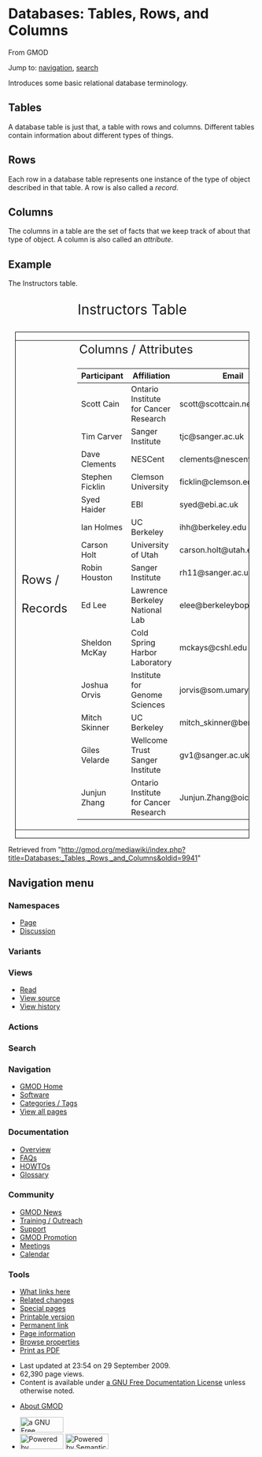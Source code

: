 <div id="mw-page-base" class="noprint">

</div>

<div id="mw-head-base" class="noprint">

</div>

<div id="content" class="mw-body" role="main">

<span id="top"></span>

<div id="mw-js-message" style="display:none;">

</div>



# <span dir="auto">Databases: Tables, Rows, and Columns</span>

<div id="bodyContent">

<div id="siteSub">

From GMOD

</div>

<div id="contentSub">

</div>

<div id="jump-to-nav" class="mw-jump">

Jump to: [navigation](#mw-navigation), [search](#p-search)

</div>

<div id="mw-content-text" class="mw-content-ltr" lang="en" dir="ltr">

Introduces some basic relational database terminology.

## <span id="Tables" class="mw-headline">Tables</span>

A database table is just that, a table with rows and columns. Different
tables contain information about different types of things.

## <span id="Rows" class="mw-headline">Rows</span>

Each row in a database table represents one instance of the type of
object described in that table. A row is also called a *record*.

## <span id="Columns" class="mw-headline">Columns</span>

The columns in a table are the set of facts that we keep track of about
that type of object. A column is also called an *attribute*.

## <span id="Example" class="mw-headline">Example</span>

The Instructors table.

<div style="font-size: 200%; text-align: center">

Instructors Table

</div>

<div style="border-width: 1px; border-color: black; border-style: solid; margin: 1em">

<table data-cellpadding="10" data-cellspacing="0">
<colgroup>
<col style="width: 50%" />
<col style="width: 50%" />
</colgroup>
<tbody>
<tr class="odd">
<td></td>
<td style="font-size: 150%">Columns / Attributes</td>
</tr>
<tr class="even">
<td style="font-size: 150%">Rows /<br />
<br />
Records</td>
<td><table class="wikitable sortable">
<thead>
<tr class="header">
<th>Participant</th>
<th>Affiliation</th>
<th>Email</th>
</tr>
</thead>
<tbody>
<tr class="odd">
<td>Scott Cain</td>
<td>Ontario Institute for Cancer Research</td>
<td>scott@scottcain.net</td>
</tr>
<tr class="even">
<td>Tim Carver</td>
<td>Sanger Institute</td>
<td>tjc@sanger.ac.uk</td>
</tr>
<tr class="odd">
<td>Dave Clements</td>
<td>NESCent</td>
<td>clements@nescent.org</td>
</tr>
<tr class="even">
<td>Stephen Ficklin</td>
<td>Clemson University</td>
<td>ficklin@clemson.edu</td>
</tr>
<tr class="odd">
<td>Syed Haider</td>
<td>EBI</td>
<td>syed@ebi.ac.uk</td>
</tr>
<tr class="even">
<td>Ian Holmes</td>
<td>UC Berkeley</td>
<td>ihh@berkeley.edu</td>
</tr>
<tr class="odd">
<td>Carson Holt</td>
<td>University of Utah</td>
<td>carson.holt@utah.ed</td>
</tr>
<tr class="even">
<td>Robin Houston</td>
<td>Sanger Institute</td>
<td>rh11@sanger.ac.uk</td>
</tr>
<tr class="odd">
<td>Ed Lee</td>
<td>Lawrence Berkeley National Lab</td>
<td>elee@berkeleybop.org</td>
</tr>
<tr class="even">
<td>Sheldon McKay</td>
<td>Cold Spring Harbor Laboratory</td>
<td>mckays@cshl.edu</td>
</tr>
<tr class="odd">
<td>Joshua Orvis</td>
<td>Institute for Genome Sciences</td>
<td>jorvis@som.umaryland.edu</td>
</tr>
<tr class="even">
<td>Mitch Skinner</td>
<td>UC Berkeley</td>
<td>mitch_skinner@berkeley.edu</td>
</tr>
<tr class="odd">
<td>Giles Velarde</td>
<td>Wellcome Trust Sanger Institute</td>
<td>gv1@sanger.ac.uk</td>
</tr>
<tr class="even">
<td>Junjun Zhang</td>
<td>Ontario Institute for Cancer Research</td>
<td>Junjun.Zhang@oicr.on.ca</td>
</tr>
</tbody>
</table></td>
</tr>
</tbody>
</table>

</div>

</div>

<div class="printfooter">

Retrieved from
"<http://gmod.org/mediawiki/index.php?title=Databases:_Tables,_Rows,_and_Columns&oldid=9941>"

</div>

<div id="catlinks" class="catlinks catlinks-allhidden">

</div>

<div class="visualClear">

</div>

</div>

</div>

<div id="mw-navigation">

## Navigation menu

<div id="mw-head">



<div id="left-navigation">

<div id="p-namespaces" class="vectorTabs" role="navigation"
aria-labelledby="p-namespaces-label">

### Namespaces

- <span id="ca-nstab-main"><a href="Databases:_Tables,_Rows,_and_Columns" accesskey="c"
  title="View the content page [c]">Page</a></span>
- <span id="ca-talk"><a
  href="http://gmod.org/mediawiki/index.php?title=Talk:Databases:_Tables,_Rows,_and_Columns&amp;action=edit&amp;redlink=1"
  accesskey="t"
  title="Discussion about the content page [t]">Discussion</a></span>

</div>

<div id="p-variants" class="vectorMenu emptyPortlet" role="navigation"
aria-labelledby="p-variants-label">

### 

### Variants[](#)

<div class="menu">

</div>

</div>

</div>

<div id="right-navigation">

<div id="p-views" class="vectorTabs" role="navigation"
aria-labelledby="p-views-label">

### Views

- <span id="ca-view">[Read](Databases:_Tables,_Rows,_and_Columns)</span>
- <span id="ca-viewsource"><a
  href="http://gmod.org/mediawiki/index.php?title=Databases:_Tables,_Rows,_and_Columns&amp;action=edit"
  accesskey="e" title="This page is protected.
  You can view its source [e]">View source</a></span>
- <span id="ca-history"><a
  href="http://gmod.org/mediawiki/index.php?title=Databases:_Tables,_Rows,_and_Columns&amp;action=history"
  accesskey="h" title="Past revisions of this page [h]">View history</a></span>

</div>

<div id="p-cactions" class="vectorMenu emptyPortlet" role="navigation"
aria-labelledby="p-cactions-label">

### Actions[](#)

<div class="menu">

</div>

</div>

<div id="p-search" role="search">

### Search

<div id="simpleSearch">

</div>

</div>

</div>

</div>

<div id="mw-panel">

<div id="p-logo" role="banner">

<a href="Main_Page"
style="background-image: url(../images/GMOD-cogs.png);"
title="Visit the main page"></a>

</div>

<div id="p-Navigation" class="portal" role="navigation"
aria-labelledby="p-Navigation-label">

### Navigation

<div class="body">

- <span id="n-GMOD-Home">[GMOD Home](Main_Page)</span>
- <span id="n-Software">[Software](GMOD_Components)</span>
- <span id="n-Categories-.2F-Tags">[Categories /
  Tags](Categories)</span>
- <span id="n-View-all-pages">[View all pages](Special:AllPages)</span>

</div>

</div>

<div id="p-Documentation" class="portal" role="navigation"
aria-labelledby="p-Documentation-label">

### Documentation

<div class="body">

- <span id="n-Overview">[Overview](Overview)</span>
- <span id="n-FAQs">[FAQs](Category:FAQ)</span>
- <span id="n-HOWTOs">[HOWTOs](Category:HOWTO)</span>
- <span id="n-Glossary">[Glossary](Glossary)</span>

</div>

</div>

<div id="p-Community" class="portal" role="navigation"
aria-labelledby="p-Community-label">

### Community

<div class="body">

- <span id="n-GMOD-News">[GMOD News](GMOD_News)</span>
- <span id="n-Training-.2F-Outreach">[Training /
  Outreach](Training_and_Outreach)</span>
- <span id="n-Support">[Support](Support)</span>
- <span id="n-GMOD-Promotion">[GMOD Promotion](GMOD_Promotion)</span>
- <span id="n-Meetings">[Meetings](Meetings)</span>
- <span id="n-Calendar">[Calendar](Calendar)</span>

</div>

</div>

<div id="p-tb" class="portal" role="navigation"
aria-labelledby="p-tb-label">

### Tools

<div class="body">

- <span id="t-whatlinkshere"><a href="Special:WhatLinksHere/Databases:_Tables,_Rows,_and_Columns"
  accesskey="j" title="A list of all wiki pages that link here [j]">What
  links here</a></span>
- <span id="t-recentchangeslinked"><a
  href="Special:RecentChangesLinked/Databases:_Tables,_Rows,_and_Columns"
  accesskey="k"
  title="Recent changes in pages linked from this page [k]">Related
  changes</a></span>
- <span id="t-specialpages"><a href="Special:SpecialPages" accesskey="q"
  title="A list of all special pages [q]">Special pages</a></span>
- <span id="t-print"><a
  href="http://gmod.org/mediawiki/index.php?title=Databases:_Tables,_Rows,_and_Columns&amp;printable=yes"
  rel="alternate" accesskey="p"
  title="Printable version of this page [p]">Printable version</a></span>
- <span id="t-permalink">[Permanent
  link](http://gmod.org/mediawiki/index.php?title=Databases:_Tables,_Rows,_and_Columns&oldid=9941 "Permanent link to this revision of the page")</span>
- <span id="t-info">[Page
  information](http://gmod.org/mediawiki/index.php?title=Databases:_Tables,_Rows,_and_Columns&action=info)</span>
- <span id="t-smwbrowselink"><a href="Special:Browse/Databases:_Tables,_Rows,_and_Columns"
  rel="smw-browse">Browse properties</a></span>
- <span id="t-pdf">[Print as
  PDF](http://gmod.org/mediawiki/index.php?title=Special:PdfPrint&page=Databases:_Tables,_Rows,_and_Columns)</span>

</div>

</div>

</div>

</div>

<div id="footer" role="contentinfo">

- <span id="footer-info-lastmod">Last updated at 23:54 on 29 September
  2009.</span>
- <span id="footer-info-viewcount">62,390 page views.</span>
- <span id="footer-info-copyright">Content is available under
  <a href="http://www.gnu.org/licenses/fdl-1.3.html" class="external"
  rel="nofollow">a GNU Free Documentation License</a> unless otherwise
  noted.</span>

<!-- -->

- <span id="footer-places-about">[About
  GMOD](GMOD:About "GMOD:About")</span>

<!-- -->

- <span id="footer-copyrightico">[<img src="http://www.gnu.org/graphics/gfdl-logo-small.png" width="88"
  height="31" alt="a GNU Free Documentation License" />](http://www.gnu.org/licenses/fdl-1.3.html)</span>
- <span id="footer-poweredbyico">[<img
  src="../mediawiki/skins/common/images/poweredby_mediawiki_88x31.png"
  width="88" height="31" alt="Powered by MediaWiki" />](http://www.mediawiki.org/)
  [<img
  src="../mediawiki/extensions/SemanticMediaWiki/resources/images/smw_button.png"
  width="88" height="31" alt="Powered by Semantic MediaWiki" />](https://www.semantic-mediawiki.org/wiki/Semantic_MediaWiki)</span>

<div style="clear:both">

</div>

</div>
